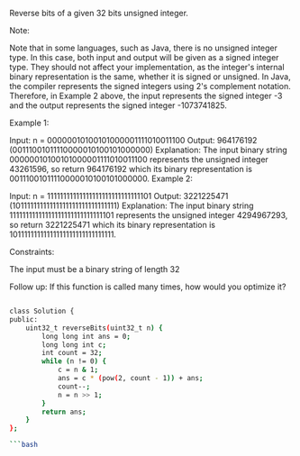 Reverse bits of a given 32 bits unsigned integer.

Note:

Note that in some languages, such as Java, there is no unsigned integer type. In this case, both input and output will be given as a signed integer type. They should not affect your implementation, as the integer's internal binary representation is the same, whether it is signed or unsigned.
In Java, the compiler represents the signed integers using 2's complement notation. Therefore, in Example 2 above, the input represents the signed integer -3 and the output represents the signed integer -1073741825.
 

Example 1:

Input: n = 00000010100101000001111010011100
Output:    964176192 (00111001011110000010100101000000)
Explanation: The input binary string 00000010100101000001111010011100 represents the unsigned integer 43261596, so return 964176192 which its binary representation is 00111001011110000010100101000000.
Example 2:

Input: n = 11111111111111111111111111111101
Output:   3221225471 (10111111111111111111111111111111)
Explanation: The input binary string 11111111111111111111111111111101 represents the unsigned integer 4294967293, so return 3221225471 which its binary representation is 10111111111111111111111111111111.
 

Constraints:

The input must be a binary string of length 32
 

Follow up: If this function is called many times, how would you optimize it?


```bash

class Solution {
public:
    uint32_t reverseBits(uint32_t n) {
        long long int ans = 0;
        long long int c;
        int count = 32;
        while (n != 0) {
            c = n & 1;
            ans = c * (pow(2, count - 1)) + ans;
            count--;
            n = n >> 1;
        }
        return ans;
    }
};

```bash
